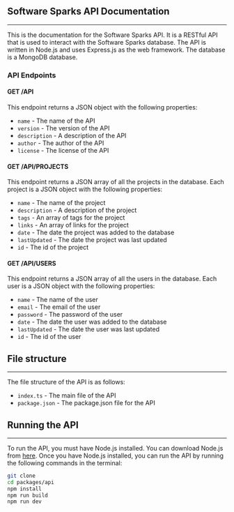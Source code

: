 ## Software Sparks API Documentation
---

This is the documentation for the Software Sparks API. It is a RESTful API that is used to interact with the Software Sparks database. The API is written in Node.js and uses Express.js as the web framework. The database is a MongoDB database.

### API Endpoints

#### GET /API

This endpoint returns a JSON object with the following properties:

* `name` - The name of the API
* `version` - The version of the API
* `description` - A description of the API
* `author` - The author of the API
* `license` - The license of the API


#### GET /API/PROJECTS

This endpoint returns a JSON array of all the projects in the database. Each project is a JSON object with the following properties:

* `name` - The name of the project
* `description` - A description of the project
* `tags` - An array of tags for the project
* `links` - An array of links for the project
* `date` - The date the project was added to the database
* `lastUpdated` - The date the project was last updated
* `id` - The id of the project


#### GET /API/USERS

This endpoint returns a JSON array of all the users in the database. Each user is a JSON object with the following properties:

* `name` - The name of the user
* `email` - The email of the user
* `password` - The password of the user
* `date` - The date the user was added to the database
* `lastUpdated` - The date the user was last updated
* `id` - The id of the user

## File structure
---

The file structure of the API is as follows:

* `index.ts` - The main file of the API
* `package.json` - The package.json file for the API

## Running the API
---

To run the API, you must have Node.js installed. You can download Node.js from [here](https://nodejs.org/en/). Once you have Node.js installed, you can run the API by running the following commands in the terminal:

```bash
git clone
cd packages/api
npm install
npm run build
npm run dev
```